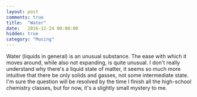 ```yaml
---
layout: post
comments: true
title:  "Water"
date:   2016-12-24 00:00:00
hidden: true
category: "Musing"
---
```

Water (liquids in general) is an unusual substance. The ease with which it moves around, while also not expanding, is quite unusual. I don't really understand why there's a liquid state of matter, it seems so much more intuitive that there be only solids and gasses, not some intermediate state. I'm sure the question will be resolved by the time I finish all the high-school chemistry classes, but for now, it's a slightly small mystery to me.
